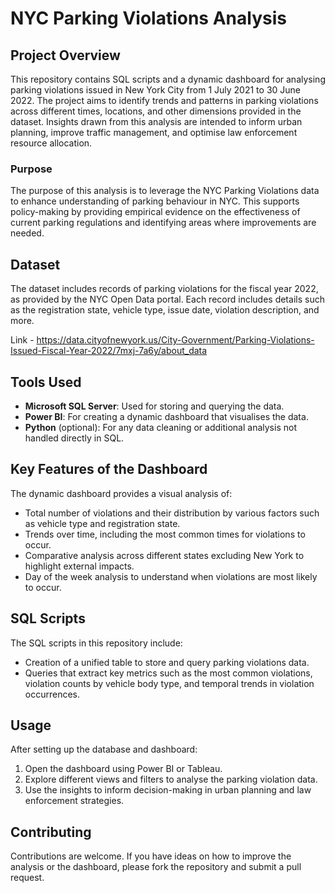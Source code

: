 # NYC Parking Violations Analysis

## Project Overview

This repository contains SQL scripts and a dynamic dashboard for analysing parking violations issued in New York City from 1 July 2021 to 30 June 2022. The project aims to identify trends and patterns in parking violations across different times, locations, and other dimensions provided in the dataset. Insights drawn from this analysis are intended to inform urban planning, improve traffic management, and optimise law enforcement resource allocation.

### Purpose

The purpose of this analysis is to leverage the NYC Parking Violations data to enhance understanding of parking behaviour in NYC. This supports policy-making by providing empirical evidence on the effectiveness of current parking regulations and identifying areas where improvements are needed.

## Dataset

The dataset includes records of parking violations for the fiscal year 2022, as provided by the NYC Open Data portal. Each record includes details such as the registration state, vehicle type, issue date, violation description, and more.

Link - https://data.cityofnewyork.us/City-Government/Parking-Violations-Issued-Fiscal-Year-2022/7mxj-7a6y/about_data

## Tools Used

- **Microsoft SQL Server**: Used for storing and querying the data.
- **Power BI**: For creating a dynamic dashboard that visualises the data.
- **Python** (optional): For any data cleaning or additional analysis not handled directly in SQL.

## Key Features of the Dashboard

The dynamic dashboard provides a visual analysis of:
- Total number of violations and their distribution by various factors such as vehicle type and registration state.
- Trends over time, including the most common times for violations to occur.
- Comparative analysis across different states excluding New York to highlight external impacts.
- Day of the week analysis to understand when violations are most likely to occur.

## SQL Scripts

The SQL scripts in this repository include:
- Creation of a unified table to store and query parking violations data.
- Queries that extract key metrics such as the most common violations, violation counts by vehicle body type, and temporal trends in violation occurrences.

## Usage

After setting up the database and dashboard:
1. Open the dashboard using Power BI or Tableau.
2. Explore different views and filters to analyse the parking violation data.
3. Use the insights to inform decision-making in urban planning and law enforcement strategies.

## Contributing

Contributions are welcome. If you have ideas on how to improve the analysis or the dashboard, please fork the repository and submit a pull request.

